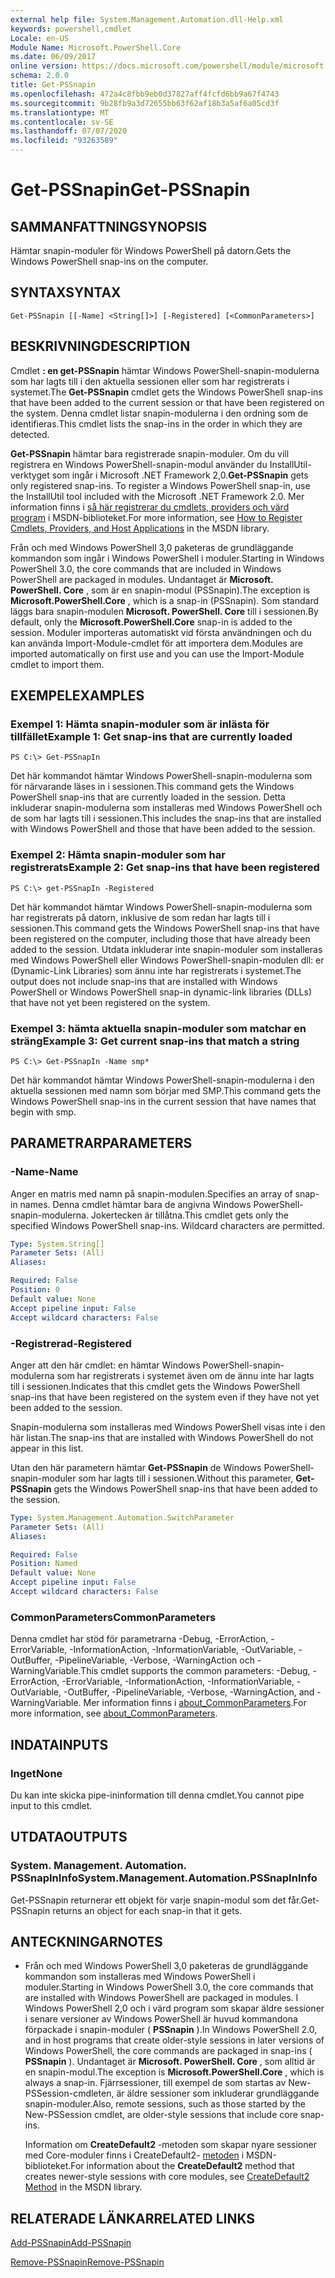 ```yaml
---
external help file: System.Management.Automation.dll-Help.xml
keywords: powershell,cmdlet
Locale: en-US
Module Name: Microsoft.PowerShell.Core
ms.date: 06/09/2017
online version: https://docs.microsoft.com/powershell/module/microsoft.powershell.core/get-pssnapin?view=powershell-5.1&WT.mc_id=ps-gethelp
schema: 2.0.0
title: Get-PSSnapin
ms.openlocfilehash: 472a4c8fbb9eb0d37827aff4fcfd6bb9a67f4743
ms.sourcegitcommit: 9b28fb9a3d72655bb63f62af18b3a5af6a05cd3f
ms.translationtype: MT
ms.contentlocale: sv-SE
ms.lasthandoff: 07/07/2020
ms.locfileid: "93263589"
---
```

# <span data-ttu-id="4ea11-103">Get-PSSnapin</span><span class="sxs-lookup"><span data-stu-id="4ea11-103">Get-PSSnapin</span></span>

## <span data-ttu-id="4ea11-104">SAMMANFATTNING</span><span class="sxs-lookup"><span data-stu-id="4ea11-104">SYNOPSIS</span></span>
<span data-ttu-id="4ea11-105">Hämtar snapin-moduler för Windows PowerShell på datorn.</span><span class="sxs-lookup"><span data-stu-id="4ea11-105">Gets the Windows PowerShell snap-ins on the computer.</span></span>

## <span data-ttu-id="4ea11-106">SYNTAX</span><span class="sxs-lookup"><span data-stu-id="4ea11-106">SYNTAX</span></span>

```
Get-PSSnapin [[-Name] <String[]>] [-Registered] [<CommonParameters>]
```

## <span data-ttu-id="4ea11-107">BESKRIVNING</span><span class="sxs-lookup"><span data-stu-id="4ea11-107">DESCRIPTION</span></span>
<span data-ttu-id="4ea11-108">Cmdlet **: en get-PSSnapin** hämtar Windows PowerShell-snapin-modulerna som har lagts till i den aktuella sessionen eller som har registrerats i systemet.</span><span class="sxs-lookup"><span data-stu-id="4ea11-108">The **Get-PSSnapin** cmdlet gets the Windows PowerShell snap-ins that have been added to the current session or that have been registered on the system.</span></span>
<span data-ttu-id="4ea11-109">Denna cmdlet listar snapin-modulerna i den ordning som de identifieras.</span><span class="sxs-lookup"><span data-stu-id="4ea11-109">This cmdlet lists the snap-ins in the order in which they are detected.</span></span>

<span data-ttu-id="4ea11-110">**Get-PSSnapin** hämtar bara registrerade snapin-moduler. Om du vill registrera en Windows PowerShell-snapin-modul använder du InstallUtil-verktyget som ingår i Microsoft .NET Framework 2,0.</span><span class="sxs-lookup"><span data-stu-id="4ea11-110">**Get-PSSnapin** gets only registered snap-ins. To register a Windows PowerShell snap-in, use the InstallUtil tool included with the Microsoft .NET Framework 2.0.</span></span>
<span data-ttu-id="4ea11-111">Mer information finns i [så här registrerar du cmdlets, providers och värd program](https://go.microsoft.com/fwlink/?LinkID=143619) i MSDN-biblioteket.</span><span class="sxs-lookup"><span data-stu-id="4ea11-111">For more information, see [How to Register Cmdlets, Providers, and Host Applications](https://go.microsoft.com/fwlink/?LinkID=143619) in the MSDN library.</span></span>

<span data-ttu-id="4ea11-112">Från och med Windows PowerShell 3,0 paketeras de grundläggande kommandon som ingår i Windows PowerShell i moduler.</span><span class="sxs-lookup"><span data-stu-id="4ea11-112">Starting in Windows PowerShell 3.0, the core commands that are included in Windows PowerShell are packaged in modules.</span></span>
<span data-ttu-id="4ea11-113">Undantaget är **Microsoft. PowerShell. Core** , som är en snapin-modul (PSSnapin).</span><span class="sxs-lookup"><span data-stu-id="4ea11-113">The exception is **Microsoft.PowerShell.Core** , which is a snap-in (PSSnapin).</span></span>
<span data-ttu-id="4ea11-114">Som standard läggs bara snapin-modulen **Microsoft. PowerShell. Core** till i sessionen.</span><span class="sxs-lookup"><span data-stu-id="4ea11-114">By default, only the **Microsoft.PowerShell.Core** snap-in is added to the session.</span></span>
<span data-ttu-id="4ea11-115">Moduler importeras automatiskt vid första användningen och du kan använda Import-Module-cmdlet för att importera dem.</span><span class="sxs-lookup"><span data-stu-id="4ea11-115">Modules are imported automatically on first use and you can use the Import-Module cmdlet to import them.</span></span>

## <span data-ttu-id="4ea11-116">EXEMPEL</span><span class="sxs-lookup"><span data-stu-id="4ea11-116">EXAMPLES</span></span>

### <span data-ttu-id="4ea11-117">Exempel 1: Hämta snapin-moduler som är inlästa för tillfället</span><span class="sxs-lookup"><span data-stu-id="4ea11-117">Example 1: Get snap-ins that are currently loaded</span></span>

```
PS C:\> Get-PSSnapIn
```

<span data-ttu-id="4ea11-118">Det här kommandot hämtar Windows PowerShell-snapin-modulerna som för närvarande läses in i sessionen.</span><span class="sxs-lookup"><span data-stu-id="4ea11-118">This command gets the Windows PowerShell snap-ins that are currently loaded in the session.</span></span>
<span data-ttu-id="4ea11-119">Detta inkluderar snapin-modulerna som installeras med Windows PowerShell och de som har lagts till i sessionen.</span><span class="sxs-lookup"><span data-stu-id="4ea11-119">This includes the snap-ins that are installed with Windows PowerShell and those that have been added to the session.</span></span>

### <span data-ttu-id="4ea11-120">Exempel 2: Hämta snapin-moduler som har registrerats</span><span class="sxs-lookup"><span data-stu-id="4ea11-120">Example 2: Get snap-ins that have been registered</span></span>

```
PS C:\> get-PSSnapIn -Registered
```

<span data-ttu-id="4ea11-121">Det här kommandot hämtar Windows PowerShell-snapin-modulerna som har registrerats på datorn, inklusive de som redan har lagts till i sessionen.</span><span class="sxs-lookup"><span data-stu-id="4ea11-121">This command gets the Windows PowerShell snap-ins that have been registered on the computer, including those that have already been added to the session.</span></span>
<span data-ttu-id="4ea11-122">Utdata inkluderar inte snapin-moduler som installeras med Windows PowerShell eller Windows PowerShell-snapin-modulen dll: er (Dynamic-Link Libraries) som ännu inte har registrerats i systemet.</span><span class="sxs-lookup"><span data-stu-id="4ea11-122">The output does not include snap-ins that are installed with Windows PowerShell or Windows PowerShell snap-in dynamic-link libraries (DLLs) that have not yet been registered on the system.</span></span>

### <span data-ttu-id="4ea11-123">Exempel 3: hämta aktuella snapin-moduler som matchar en sträng</span><span class="sxs-lookup"><span data-stu-id="4ea11-123">Example 3: Get current snap-ins that match a string</span></span>

```
PS C:\> Get-PSSnapIn -Name smp*
```

<span data-ttu-id="4ea11-124">Det här kommandot hämtar Windows PowerShell-snapin-modulerna i den aktuella sessionen med namn som börjar med SMP.</span><span class="sxs-lookup"><span data-stu-id="4ea11-124">This command gets the Windows PowerShell snap-ins in the current session that have names that begin with smp.</span></span>

## <span data-ttu-id="4ea11-125">PARAMETRAR</span><span class="sxs-lookup"><span data-stu-id="4ea11-125">PARAMETERS</span></span>

### <span data-ttu-id="4ea11-126">-Name</span><span class="sxs-lookup"><span data-stu-id="4ea11-126">-Name</span></span>
<span data-ttu-id="4ea11-127">Anger en matris med namn på snapin-modulen.</span><span class="sxs-lookup"><span data-stu-id="4ea11-127">Specifies an array of snap-in names.</span></span>
<span data-ttu-id="4ea11-128">Denna cmdlet hämtar bara de angivna Windows PowerShell-snapin-modulerna. Jokertecken är tillåtna.</span><span class="sxs-lookup"><span data-stu-id="4ea11-128">This cmdlet gets only the specified Windows PowerShell snap-ins. Wildcard characters are permitted.</span></span>

```yaml
Type: System.String[]
Parameter Sets: (All)
Aliases:

Required: False
Position: 0
Default value: None
Accept pipeline input: False
Accept wildcard characters: False
```

### <span data-ttu-id="4ea11-129">-Registrerad</span><span class="sxs-lookup"><span data-stu-id="4ea11-129">-Registered</span></span>
<span data-ttu-id="4ea11-130">Anger att den här cmdlet: en hämtar Windows PowerShell-snapin-modulerna som har registrerats i systemet även om de ännu inte har lagts till i sessionen.</span><span class="sxs-lookup"><span data-stu-id="4ea11-130">Indicates that this cmdlet gets the Windows PowerShell snap-ins that have been registered on the system even if they have not yet been added to the session.</span></span>

<span data-ttu-id="4ea11-131">Snapin-modulerna som installeras med Windows PowerShell visas inte i den här listan.</span><span class="sxs-lookup"><span data-stu-id="4ea11-131">The snap-ins that are installed with Windows PowerShell do not appear in this list.</span></span>

<span data-ttu-id="4ea11-132">Utan den här parametern hämtar **Get-PSSnapin** de Windows PowerShell-snapin-moduler som har lagts till i sessionen.</span><span class="sxs-lookup"><span data-stu-id="4ea11-132">Without this parameter, **Get-PSSnapin** gets the Windows PowerShell snap-ins that have been added to the session.</span></span>

```yaml
Type: System.Management.Automation.SwitchParameter
Parameter Sets: (All)
Aliases:

Required: False
Position: Named
Default value: None
Accept pipeline input: False
Accept wildcard characters: False
```

### <span data-ttu-id="4ea11-133">CommonParameters</span><span class="sxs-lookup"><span data-stu-id="4ea11-133">CommonParameters</span></span>
<span data-ttu-id="4ea11-134">Denna cmdlet har stöd för parametrarna -Debug, -ErrorAction, -ErrorVariable, -InformationAction, -InformationVariable, -OutVariable, -OutBuffer, -PipelineVariable, -Verbose, -WarningAction och -WarningVariable.</span><span class="sxs-lookup"><span data-stu-id="4ea11-134">This cmdlet supports the common parameters: -Debug, -ErrorAction, -ErrorVariable, -InformationAction, -InformationVariable, -OutVariable, -OutBuffer, -PipelineVariable, -Verbose, -WarningAction, and -WarningVariable.</span></span> <span data-ttu-id="4ea11-135">Mer information finns i [about_CommonParameters](https://go.microsoft.com/fwlink/?LinkID=113216).</span><span class="sxs-lookup"><span data-stu-id="4ea11-135">For more information, see [about_CommonParameters](https://go.microsoft.com/fwlink/?LinkID=113216).</span></span>

## <span data-ttu-id="4ea11-136">INDATA</span><span class="sxs-lookup"><span data-stu-id="4ea11-136">INPUTS</span></span>

### <span data-ttu-id="4ea11-137">Inget</span><span class="sxs-lookup"><span data-stu-id="4ea11-137">None</span></span>
<span data-ttu-id="4ea11-138">Du kan inte skicka pipe-ininformation till denna cmdlet.</span><span class="sxs-lookup"><span data-stu-id="4ea11-138">You cannot pipe input to this cmdlet.</span></span>

## <span data-ttu-id="4ea11-139">UTDATA</span><span class="sxs-lookup"><span data-stu-id="4ea11-139">OUTPUTS</span></span>

### <span data-ttu-id="4ea11-140">System. Management. Automation. PSSnapInInfo</span><span class="sxs-lookup"><span data-stu-id="4ea11-140">System.Management.Automation.PSSnapInInfo</span></span>
<span data-ttu-id="4ea11-141">Get-PSSnapin returnerar ett objekt för varje snapin-modul som det får.</span><span class="sxs-lookup"><span data-stu-id="4ea11-141">Get-PSSnapin returns an object for each snap-in that it gets.</span></span>

## <span data-ttu-id="4ea11-142">ANTECKNINGAR</span><span class="sxs-lookup"><span data-stu-id="4ea11-142">NOTES</span></span>

* <span data-ttu-id="4ea11-143">Från och med Windows PowerShell 3,0 paketeras de grundläggande kommandon som installeras med Windows PowerShell i moduler.</span><span class="sxs-lookup"><span data-stu-id="4ea11-143">Starting in Windows PowerShell 3.0, the core commands that are installed with Windows PowerShell are packaged in modules.</span></span> <span data-ttu-id="4ea11-144">I Windows PowerShell 2,0 och i värd program som skapar äldre sessioner i senare versioner av Windows PowerShell är huvud kommandona förpackade i snapin-moduler ( **PSSnapin** ).</span><span class="sxs-lookup"><span data-stu-id="4ea11-144">In Windows PowerShell 2.0, and in host programs that create older-style sessions in later versions of Windows PowerShell, the core commands are packaged in snap-ins ( **PSSnapin** ).</span></span> <span data-ttu-id="4ea11-145">Undantaget är **Microsoft. PowerShell. Core** , som alltid är en snapin-modul.</span><span class="sxs-lookup"><span data-stu-id="4ea11-145">The exception is **Microsoft.PowerShell.Core** , which is always a snap-in.</span></span> <span data-ttu-id="4ea11-146">Fjärrsessioner, till exempel de som startas av New-PSSession-cmdleten, är äldre sessioner som inkluderar grundläggande snapin-moduler.</span><span class="sxs-lookup"><span data-stu-id="4ea11-146">Also, remote sessions, such as those started by the New-PSSession cmdlet, are older-style sessions that include core snap-ins.</span></span>

  <span data-ttu-id="4ea11-147">Information om **CreateDefault2** -metoden som skapar nyare sessioner med Core-moduler finns i CreateDefault2- [metoden](https://msdn.microsoft.com/library/system.management.automation.runspaces.initialsessionstate.createdefault2) i MSDN-biblioteket.</span><span class="sxs-lookup"><span data-stu-id="4ea11-147">For information about the **CreateDefault2** method that creates newer-style sessions with core modules, see [CreateDefault2 Method](https://msdn.microsoft.com/library/system.management.automation.runspaces.initialsessionstate.createdefault2) in the MSDN library.</span></span>

## <span data-ttu-id="4ea11-148">RELATERADE LÄNKAR</span><span class="sxs-lookup"><span data-stu-id="4ea11-148">RELATED LINKS</span></span>

[<span data-ttu-id="4ea11-149">Add-PSSnapin</span><span class="sxs-lookup"><span data-stu-id="4ea11-149">Add-PSSnapin</span></span>](Add-PSSnapin.md)

[<span data-ttu-id="4ea11-150">Remove-PSSnapin</span><span class="sxs-lookup"><span data-stu-id="4ea11-150">Remove-PSSnapin</span></span>](Remove-PSSnapin.md)
